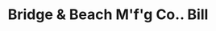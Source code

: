 ---
doi: 10.7916/D83B7B6W
date_other: '1906'
date_other_textual: '1906'
form: printed ephemera
genre:
- Invoices
name:
- Bridge & Beach M'f'g Co.
object_in_context_url: https://biggert.cul.columbia.edu/items/view/ave_biggert_00703
subject_hierarchical_geographic:
- St. Louis, Missouri, United States
subject_name:
- Bridge & Beach M'f'g Co.
title: Bridge & Beach M'f'g Co.. Bill
sort_title: Bridge & Beach M'f'g Co.. Bill
call_number: ave_biggert_00703
coordinates:
- 38.62722222222222,-90.19777777777779
pid: ave_biggert_00703
identifiers: ave_biggert_00703
permalink: /biggert/ave_biggert_00703/
layout: iiif-image-page
---